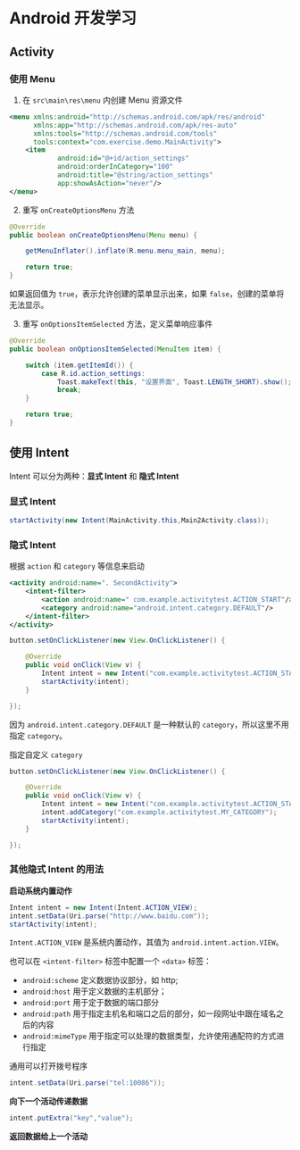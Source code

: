 # Android 开发学习

## Activity

### 使用 Menu

1. 在 `src\main\res\menu` 内创建 Menu 资源文件

```xml
<menu xmlns:android="http://schemas.android.com/apk/res/android"
      xmlns:app="http://schemas.android.com/apk/res-auto"
      xmlns:tools="http://schemas.android.com/tools"
      tools:context="com.exercise.demo.MainActivity">
    <item
            android:id="@+id/action_settings"
            android:orderInCategory="100"
            android:title="@string/action_settings"
            app:showAsAction="never"/>
</menu>
```

2. 重写 `onCreateOptionsMenu` 方法

```java
@Override
public boolean onCreateOptionsMenu(Menu menu) {

    getMenuInflater().inflate(R.menu.menu_main, menu);

    return true;
}
```

如果返回值为 `true`，表示允许创建的菜单显示出来，如果 `false`，创建的菜单将无法显示。

3. 重写 `onOptionsItemSelected` 方法，定义菜单响应事件

```java
@Override
public boolean onOptionsItemSelected(MenuItem item) {

    switch (item.getItemId()) {
        case R.id.action_settings:
            Toast.makeText(this, "设置界面", Toast.LENGTH_SHORT).show();
            break;
    }

    return true;
}
```

## 使用 Intent

Intent 可以分为两种：**显式 Intent** 和 **隐式 Intent**

### 显式 Intent

```java
startActivity(new Intent(MainActivity.this,Main2Activity.class));
```

### 隐式 Intent

根据 `action` 和 `category` 等信息来启动

```xml
<activity android:name=". SecondActivity"> 
    <intent-filter> 
        <action android:name=" com.example.activitytest.ACTION_START"/> 
        <category android:name="android.intent.category.DEFAULT"/> 
    </intent-filter> 
</activity>
```

```java
button.setOnClickListener(new View.OnClickListener() {

    @Override 
    public void onClick(View v) { 
        Intent intent = new Intent("com.example.activitytest.ACTION_START"); 
        startActivity(intent); 
    } 

});
```

因为 `android.intent.category.DEFAULT` 是一种默认的 `category`，所以这里不用指定 `category`。

指定自定义 `category`

```java
button.setOnClickListener(new View.OnClickListener() {

    @Override 
    public void onClick(View v) { 
        Intent intent = new Intent("com.example.activitytest.ACTION_START");
        intent.addCategory("com.example.activitytest.MY_CATEGORY");
        startActivity(intent); 
    } 

});
```

### 其他隐式 Intent 的用法

**启动系统内置动作**

```java
Intent intent = new Intent(Intent.ACTION_VIEW);
intent.setData(Uri.parse("http://www.baidu.com"));
startActivity(intent);
```

`Intent.ACTION_VIEW` 是系统内置动作，其值为 `android.intent.action.VIEW`。

也可以在 `<intent-filter>` 标签中配置一个 `<data>` 标签：

* `android:scheme` 定义数据协议部分，如 http;
* `android:host` 用于定义数据的主机部分；
* `android:port` 用于定于数据的端口部分
* `android:path` 用于指定主机名和端口之后的部分，如一段网址中跟在域名之后的内容
* `android:mimeType` 用于指定可以处理的数据类型，允许使用通配符的方式进行指定

通用可以打开拨号程序

```java
intent.setData(Uri.parse("tel:10086"));
```

**向下一个活动传递数据**

```java
intent.putExtra("key","value");
```

**返回数据给上一个活动**
